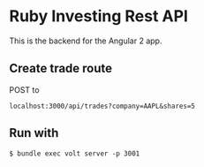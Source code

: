 # Ruby Investing Rest API

This is the backend for the Angular 2 app.



## Create trade route

POST to

    localhost:3000/api/trades?company=AAPL&shares=5



## Run with 

    $ bundle exec volt server -p 3001